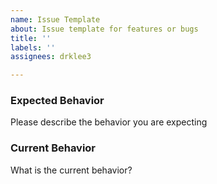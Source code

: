 ```yaml
---
name: Issue Template
about: Issue template for features or bugs
title: ''
labels: ''
assignees: drklee3

---
```


### Expected Behavior

Please describe the behavior you are expecting

### Current Behavior

What is the current behavior?
